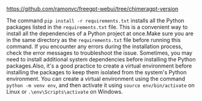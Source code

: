 

https://github.com/ramonvc/freegpt-webui/tree/chimeragpt-version



The command `pip install -r requirements.txt` installs all the Python packages listed in the `requirements.txt` file. This is a convenient way to install all the dependencies of a Python project at once.Make sure you are in the same directory as the `requirements.txt` file before running this command. If you encounter any errors during the installation process, check the error messages to troubleshoot the issue. Sometimes, you may need to install additional system dependencies before installing the Python packages.Also, it's a good practice to create a virtual environment before installing the packages to keep them isolated from the system's Python environment. You can create a virtual environment using the command `python -m venv env`, and then activate it using `source env/bin/activate` on Linux or `.\env\Scripts\activate` on Windows.


